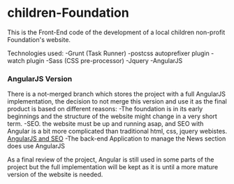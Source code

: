 # children-Foundation

This is the Front-End code of the development of a local children non-profit Foundation's website.

Technologies used:
-Grunt (Task Runner)
	-postcss autoprefixer plugin
    -watch plugin
-Sass (CSS pre-processor)
-Jquery
-AngularJS

### AngularJS Version

There is a not-merged branch which stores the project with a full AngularJS implementation, the decision to not merge this version and use it as the final product is based on different reasons:
-The foundation is in its early beginnings and the structure of the website might change in a very short term.
-SEO. the website must be up and running asap, and SEO with Angular is a bit more complicated than traditional html, css, jquery webistes. [AngularJS and SEO](http://www.yearofmoo.com/2012/11/angularjs-and-seo.html)
-The back-end Application to manage the News section does use AngularJS

As a final review of the project, Angular is still used in some parts of the project but the full implementation will be kept as it is until a more mature version of the website is needed.



